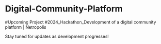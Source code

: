 
# Digital-Community-Platform
#Upcoming Project
#2024_Hackathon_Development of a digital community platform | Netropolis

Stay tuned for updates as development progresses!
